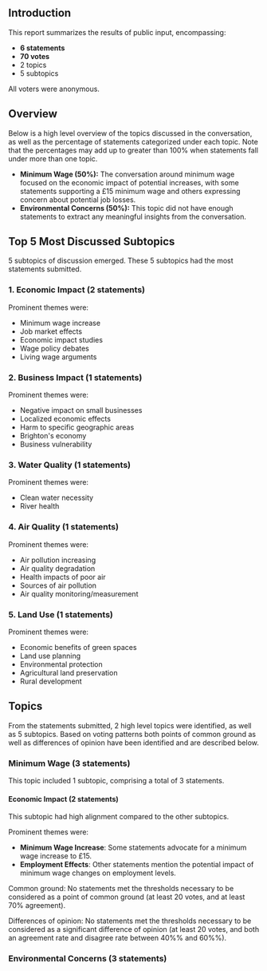 

## Introduction
This report summarizes the results of public input, encompassing:
 * __6 statements__
 * __70 votes__
 * 2 topics
 * 5 subtopics

All voters were anonymous.


## Overview
Below is a high level overview of the topics discussed in the conversation, as well as the percentage of statements categorized under each topic. Note that the percentages may add up to greater than 100% when statements fall under more than one topic.

* **Minimum Wage (50%):** The conversation around minimum wage focused on the economic impact of potential increases, with some statements supporting a £15 minimum wage and others expressing concern about potential job losses.
* **Environmental Concerns (50%):**  This topic did not have enough statements to extract any meaningful insights from the conversation.


## Top 5 Most Discussed Subtopics
5 subtopics of discussion emerged. These 5 subtopics had the most statements submitted.

### 1. Economic Impact (2 statements)


Prominent themes were:
* Minimum wage increase
* Job market effects
* Economic impact studies
* Wage policy debates
* Living wage arguments


### 2. Business Impact (1 statements)


Prominent themes were:
* Negative impact on small businesses
* Localized economic effects
* Harm to specific geographic areas
* Brighton's economy
* Business vulnerability


### 3. Water Quality (1 statements)


Prominent themes were:
* Clean water necessity
* River health


### 4. Air Quality (1 statements)


Prominent themes were:
* Air pollution increasing
* Air quality degradation
* Health impacts of poor air
* Sources of air pollution
* Air quality monitoring/measurement


### 5. Land Use (1 statements)


Prominent themes were:
* Economic benefits of green spaces
* Land use planning
* Environmental protection
* Agricultural land preservation
* Rural development



## Topics
From the statements submitted, 2 high level topics were identified, as well as 5 subtopics. Based on voting patterns both points of common ground as well as differences of opinion have been identified and are described below.


### Minimum Wage (3 statements)
This topic included 1 subtopic, comprising a total of 3 statements.

#### Economic Impact (2 statements)
This subtopic had high alignment compared to the other subtopics.

Prominent themes were: 
* **Minimum Wage Increase**: Some statements advocate for a minimum wage increase to £15.
* **Employment Effects**:  Other statements mention the potential impact of minimum wage changes on employment levels.


Common ground: 
No statements met the thresholds necessary to be considered as a point of common ground (at least 20 votes, and at least 70% agreement).

Differences of opinion: 
No statements met the thresholds necessary to be considered as a significant difference of opinion (at least 20 votes, and both an agreement rate and disagree rate between 40%% and 60%%).

### Environmental Concerns (3 statements)
